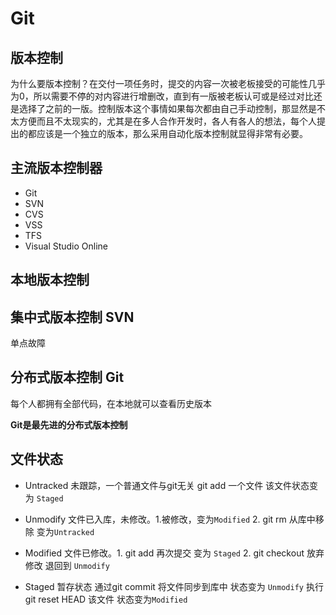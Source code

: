 # Git
## 版本控制

为什么要版本控制？在交付一项任务时，提交的内容一次被老板接受的可能性几乎为0，所以需要不停的对内容进行增删改，直到有一版被老板认可或是经过对比还是选择了之前的一版。控制版本这个事情如果每次都由自己手动控制，那显然是不太方便而且不太现实的，尤其是在多人合作开发时，各人有各人的想法，每个人提出的都应该是一个独立的版本，那么采用自动化版本控制就显得非常有必要。

## 主流版本控制器
- Git
- SVN
- CVS
- VSS
- TFS
- Visual Studio Online

## 本地版本控制



## 集中式版本控制 SVN

单点故障

## 分布式版本控制 Git

每个人都拥有全部代码，在本地就可以查看历史版本

**Git是最先进的分布式版本控制**

## 文件状态

- Untracked
未跟踪，一个普通文件与git无关 git add 一个文件 该文件状态变为 `Staged`

- Unmodify
文件已入库，未修改。1.被修改，变为`Modified` 2. git rm 从库中移除 变为`Untracked`

- Modified
文件已修改。1. git add 再次提交 变为 `Staged` 2. git checkout 放弃修改 退回到 `Unmodify`

- Staged
暂存状态 通过git commit 将文件同步到库中 状态变为 `Unmodify`
执行 git reset HEAD 该文件 状态变为`Modified`

